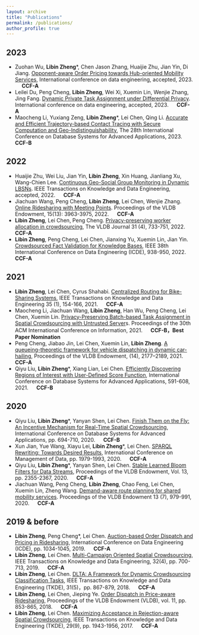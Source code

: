 ```yaml
---
layout: archive
title: "Publications"
permalink: /publications/
author_profile: true
---
```

## 2023
- Zuohan Wu, **Libin Zheng***, Chen Jason Zhang, Huaijie Zhu, Jian Yin, Di Jiang. [Opponent-aware Order Pricing towards Hub-oriented Mobility Services](), International conference on data engineering, accepted, 2023. 	&emsp;	 **CCF-A**
- 	Leilei Du, Peng Cheng, **Libin Zheng**, Wei Xi, Xuemin Lin, Wenjie Zhang, Jing Fang. [Dynamic Private Task Assignment under Differential Privacy](). International conference on data engineering, accepted, 2023. 	&emsp;	**CCF-A**
- Maocheng Li, Yuxiang Zeng, **Libin Zheng***, Lei Chen, Qing Li. [Accurate and Efficient Trajectory-based Contact Tracing with Secure Computation and Geo-Indistinguishability](), The 28th International Conference on Database Systems for Advanced Applications, 2023.  &emsp;	**CCF-B**

## 2022
-	Huaijie Zhu, Wei Liu, Jian Yin, **Libin Zheng**, Xin Huang, Jianliang Xu, Wang-Chien Lee. [Continuous Geo-Social Group Monitoring in Dynamic LBSNs](). IEEE Transactions on Knowledge and Data Engineering, accepted, 2022.	  &emsp;	**CCF-A**
- Jiachuan Wang, Peng Cheng, **Libin Zheng**, Lei Chen, Wenjie Zhang. [Online Ridesharing with Meeting Points](). Proceedings of the VLDB Endowment, 15(13): 3963-3975, 2022.   &emsp; **CCF-A**
- **Libin Zheng**, Lei Chen, Peng Cheng. [Privacy-preserving worker allocation in crowdsourcing](), The VLDB Journal 31 (4), 733-751, 2022.  &emsp; **CCF-A**
- **Libin Zheng**, Peng Cheng, Lei Chen, Jianxing Yu, Xuemin Lin, Jian Yin. [Crowdsourced Fact Validation for Knowledge Bases](), IEEE 38th International Conference on Data Engineering (ICDE), 938-950, 2022.    &emsp; **CCF-A**

## 2021
- **Libin Zheng**, Lei Chen, Cyrus Shahabi. [Centralized Routing for Bike-Sharing Systems](), IEEE Transactions on Knowledge and Data Engineering 35 (1), 154-166, 2021.    &emsp; **CCF-A**
- Maocheng Li, Jiachuan Wang, **Libin Zheng**, Han Wu, Peng Cheng, Lei Chen, Xuemin Lin. [Privacy-Preserving Batch-based Task Assignment in Spatial Crowdsourcing with Untrusted Server]()s. Proceedings of the 30th ACM International Conference on Information, 2021.  &emsp; **CCF-B，Best Paper Nomination** 
- 	Peng Cheng, Jiabao Jin, Lei Chen, Xuemin Lin, **Libin Zheng**. [A queueing-theoretic framework for vehicle dispatching in dynamic car-hailing](), Proceedings of the VLDB Endowment, (14), 2177–2189, 2021. 	&emsp; **CCF-A**
-	Qiyu Liu, **Libin Zheng***, Xiang Lian, Lei Chen. [Efficiently Discovering Regions of Interest with User-Defined Score Function](), International Conference on Database Systems for Advanced Applications, 591-608, 2021. 	&emsp; **CCF-B**

## 2020
- Qiyu Liu, **Libin Zheng***, Yanyan Shen, Lei Chen. [Finish Them on the Fly: An Incentive Mechanism for Real-Time Spatial Crowdsourcing](), International Conference on Database Systems for Advanced Applications, pp. 694-710, 2020.  &emsp; **CCF-B**
- 	Xun Jian, Yue Wang, Xiayu Lei, **Libin Zheng***, Lei Chen. [SPARQL Rewriting: Towards Desired Results](), International Conference on Management of Data, pp. 1979-1993, 2020.   &emsp; **CCF-A**
- Qiyu Liu, **Libin Zheng***, Yanyan Shen, Lei Chen. [Stable Learned Bloom Filters for Data Streams](), Proceedings of the VLDB Endowment, Vol. 13, pp. 2355-2367, 2020.   &emsp; **CCF-A**
- Jiachuan Wang, Peng Cheng, **Libin Zheng**, Chao Feng, Lei Chen, Xuemin Lin, Zheng Wang. [Demand-aware route planning for shared mobility services](). Proceedings of the VLDB Endowment 13 (7), 979-991, 2020.	&emsp; **CCF-A**

## 2019 & before
- **Libin Zheng**, Peng Cheng*, Lei Chen. [Auction-based Order Dispatch and Pricing in Ridesharing](), International Conference on Data Engineering (ICDE), pp. 1034-1045, 2019.  &emsp; **CCF-A**
- **Libin Zheng**, Lei Chen. [Multi-Campaign Oriented Spatial Crowdsourcing](), IEEE Transactions on Knowledge and Data Engineering, 32(4), pp. 700-713, 2019.   &emsp; **CCF-A**
- **Libin Zheng**, Lei Chen. [DLTA: A Framework for Dynamic Crowdsourcing Classification Tasks](), IEEE Transactions on Knowledge and Data Engineering (TKDE), 31(5)，pp. 867-879, 2018.  &emsp; **CCF-A**
- **Libin Zheng**, Lei Chen, Jieping Ye. [Order Dispatch in Price-aware Ridesharing](), Proceedings of the VLDB Endowment (VLDB), vol. 11, pp. 853-865, 2018.   &emsp; **CCF-A**
- **Libin Zheng**, Lei Chen. [Maximizing Acceptance in Rejection-aware Spatial Crowdsourcing](), IEEE Transactions on Knowledge and Data Engineering (TKDE), 29(9), pp. 1943-1956, 2017.  &emsp; **CCF-A**


<!-- {% if author.googlescholar %}
  You can also find my articles on <u><a href="{{author.googlescholar}}">my Google Scholar profile</a>.</u>
{% endif %}

{% include base_path %}

{% for post in site.publications reversed %}
  {% include archive-single.html %}
{% endfor %} -->
